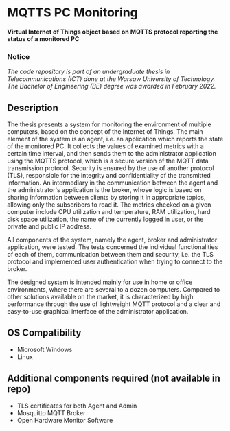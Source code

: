 # **MQTTS PC Monitoring**
**Virtual Internet of Things object based on MQTTS protocol reporting the status of a monitored PC**

### Notice
*The code repository is part of an undergraduate thesis in Telecommunications (ICT) done at the Warsaw University of Technology. The Bachelor of Engineering (BE) degree was awarded in February 2022.*

## Description
The thesis presents a system for monitoring the environment of multiple computers, based on the concept of the Internet of Things. The main element of the system is an agent, i.e. an application which reports the state of the monitored PC. It collects the values of examined metrics with a certain time interval, and then sends them to the administrator application using the MQTTS protocol, which is a secure version of the MQTT data transmission protocol. Security is ensured by the use of another protocol (TLS), responsible for the integrity and confidentiality of the transmitted information. An intermediary in the communication between the agent and the administrator's application is the broker, whose logic is based on sharing information between clients by storing it in appropriate topics, allowing only the subscribers to read it. The metrics checked on a given computer include CPU utilization and temperature, RAM utilization, hard disk space utilization, the name of the currently logged in user, or the private and public IP address.

All components of the system, namely the agent, broker and administrator application, were tested. The tests concerned the individual functionalities of each of them, communication between them and security, i.e. the TLS protocol and implemented user authentication when trying to connect to the broker.

The designed system is intended mainly for use in home or office environments, where there are several to a dozen computers. Compared to other solutions available on the market, it is characterized by high performance through the use of lightweight MQTT protocol and a clear and easy-to-use graphical interface of the administrator application.

## OS Compatibility
* Microsoft Windows
* Linux

## Additional components required (not available in repo)
* TLS certificates for both Agent and Admin
* Mosquitto MQTT Broker
* Open Hardware Monitor Software
